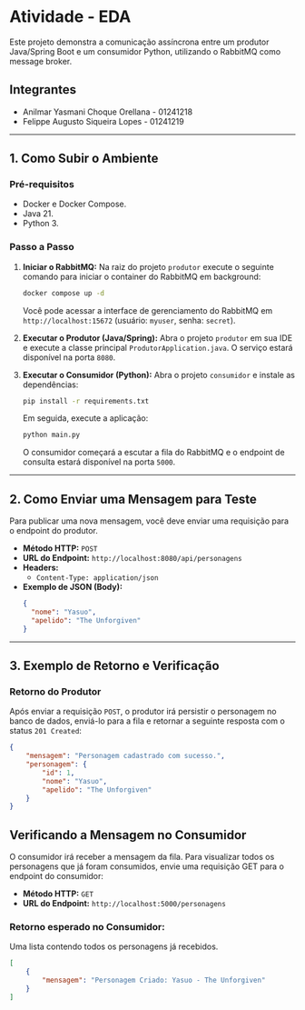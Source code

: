 # Atividade - EDA

Este projeto demonstra a comunicação assíncrona entre um produtor Java/Spring Boot e um consumidor Python, utilizando o RabbitMQ como message broker.

## Integrantes

* Anilmar Yasmani Choque Orellana - 01241218
* Felippe Augusto Siqueira Lopes - 01241219

---

## 1. Como Subir o Ambiente

### Pré-requisitos
* Docker e Docker Compose.
* Java 21.
* Python 3.

### Passo a Passo

1.  **Iniciar o RabbitMQ:**
    Na raiz do projeto `produtor` execute o seguinte comando para iniciar o container do RabbitMQ em background:
    ```bash
    docker compose up -d
    ```
    Você pode acessar a interface de gerenciamento do RabbitMQ em `http://localhost:15672` (usuário: `myuser`, senha: `secret`).

2.  **Executar o Produtor (Java/Spring):**
    Abra o projeto `produtor` em sua IDE e execute a classe principal `ProdutorApplication.java`. O serviço estará disponível na porta `8080`.

3.  **Executar o Consumidor (Python):**
    Abra o projeto `consumidor` e instale as dependências:
    ```bash
    pip install -r requirements.txt
    ```
    Em seguida, execute a aplicação:
    ```bash
    python main.py
    ```
    O consumidor começará a escutar a fila do RabbitMQ e o endpoint de consulta estará disponível na porta `5000`.

---

## 2. Como Enviar uma Mensagem para Teste

Para publicar uma nova mensagem, você deve enviar uma requisição para o endpoint do produtor.

* **Método HTTP:** `POST`
* **URL do Endpoint:** `http://localhost:8080/api/personagens`
* **Headers:**
    * `Content-Type: application/json`
* **Exemplo de JSON (Body):**
    ```json
    {
      "nome": "Yasuo",
      "apelido": "The Unforgiven"
    }
    ```

---

## 3. Exemplo de Retorno e Verificação

### Retorno do Produtor

Após enviar a requisição `POST`, o produtor irá persistir o personagem no banco de dados, enviá-lo para a fila e retornar a seguinte resposta com o status `201 Created`:

```json
{
    "mensagem": "Personagem cadastrado com sucesso.",
    "personagem": {
        "id": 1,
        "nome": "Yasuo",
        "apelido": "The Unforgiven"
    }
}
```

## Verificando a Mensagem no Consumidor

O consumidor irá receber a mensagem da fila. Para visualizar todos os personagens que já foram consumidos, envie uma requisição GET para o endpoint do consumidor:

* **Método HTTP:** `GET`
* **URL do Endpoint:** `http://localhost:5000/personagens`

### Retorno esperado no Consumidor:

Uma lista contendo todos os personagens já recebidos.

```json
[
    {
		"mensagem": "Personagem Criado: Yasuo - The Unforgiven"
	}
]
```